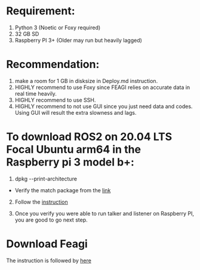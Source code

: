 # Requirement:
1. Python 3 (Noetic or Foxy required) 
2. 32 GB SD
3. Raspberry PI 3+ (Older may run but heavily lagged)

# Recommendation:
1. make a room for 1 GB in disksize in Deploy.md instruction.
2. HIGHLY recommend to use Foxy since FEAGI relies on accurate data in real time heavily.
3. HIGHLY recommend to use SSH.
4. HIGHLY recommend to not use GUI since you just need data and codes. Using GUI will result the extra slowness and lags.

# To download ROS2 on 20.04 LTS Focal Ubuntu arm64 in the Raspberry pi 3 model b+:
1. dpkg --print-architecture
* Verify the match package from the [link](https://github.com/ros2/ros2/releases/tag/release-foxy-20201211)

2. Follow the [instruction](https://docs.ros.org/en/foxy/Installation/Linux-Install-Binary.html)

3. Once you verify you were able to run talker and listener on Raspberry PI, you are good to go next step.

# Download Feagi
The instruction is followed by [here](https://github.com/feagi/feagi-core/blob/develop/DEPLOY.md)



